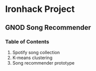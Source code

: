 # Ironhack Project

## GNOD Song Recommender

### Table of Contents

1. Spotify song collection
2. K-means clustering
3. Song recommender prototype
